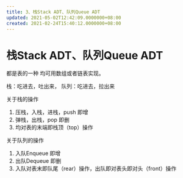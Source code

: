 ```yaml
---
title: 3、栈Stack ADT、队列Queue ADT
updated: 2021-05-02T12:42:09.0000000+08:00
created: 2021-02-24T15:40:12.0000000+08:00
---
```


# 栈Stack ADT、队列Queue ADT
都是表的一种
均可用数组或者链表实现。

栈：吃进去，吐出来，
队列：吃进去，拉出来

关于栈的操作
1.  压栈，入栈，进栈，push 即增
2.  弹栈，出栈，pop 即删
3.  均对表的末端即栈顶（top）操作

关于队列的操作
1.  入队Enqueue 即增
2.  出队Dequeue 即删
3.  入队对表末即队尾（rear）操作，出队即对表头即对头（front）操作

